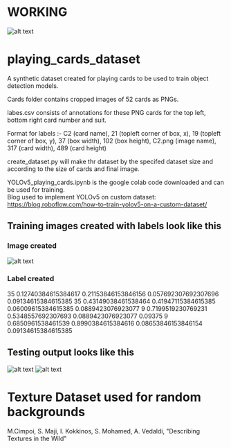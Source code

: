 # WORKING

![alt text](https://github.com/VedantDesai11/Playing_card_detection/blob/main/cards_detected.gif?raw=true)

# playing_cards_dataset
 A synthetic dataset created for playing cards to be used to train object detection models.
 
 Cards folder contains cropped images of 52 cards as PNGs.  
 
 labes.csv consists of annotations for these PNG cards for the top left, bottom right card number and suit.  
 
 Format for labels :- 
   C2 (card name), 
   21 (topleft corner of box, x), 
   19 (topleft corner of box, y), 
   37 (box width), 102 (box height), 
   C2.png  (image name), 
   317 (card width), 
   489 (card height)
 
 create_dataset.py will make thr dataset by the specifed dataset size and according to the size of cards and final image. 
 
 YOLOv5_playing_cards.ipynb is the google colab code downloaded and can be used for training.  
 Blog used to implement YOLOv5 on custom dataset: https://blog.roboflow.com/how-to-train-yolov5-on-a-custom-dataset/

## Training images created with labels look like this
### Image created
![alt text](https://github.com/VedantDesai11/playing_cards_dataset/blob/main/image_0000001.jpg)
### Label created
35 0.12740384615384617 0.21153846153846156 0.057692307692307696 0.09134615384615385
35 0.43149038461538464 0.41947115384615385 0.06009615384615385 0.0889423076923077
9 0.7199519230769231 0.5348557692307693 0.0889423076923077 0.09375
9 0.6850961538461539 0.8990384615384616 0.08653846153846154 0.09134615384615385

## Testing output looks like this
![alt text](https://github.com/VedantDesai11/playing_cards_dataset/blob/main/image_0000008.jpg)
![alt text](https://github.com/VedantDesai11/playing_cards_dataset/blob/main/image_0000027.jpg)

# Texture Dataset used for random backgrounds
M.Cimpoi, S. Maji, I. Kokkinos, S. Mohamed, A. Vedaldi, "Describing Textures in the Wild"
